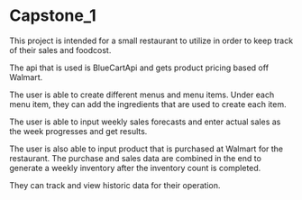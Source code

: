 # Capstone_1

This project is intended for a small restaurant to utilize in order to keep track of their sales and foodcost. 

The api that is used is BlueCartApi and gets product pricing based off Walmart.

The user is able to create different menus and menu items. Under each menu item, they can add the ingredients that are used to create each item.

The user is able to input weekly sales forecasts and enter actual sales as the week progresses and get results.

The user is also able to input product that is purchased at Walmart for the restaurant. The purchase and sales data are combined in the end to generate a weekly inventory after the inventory count is completed.

They can track and view historic data for their operation.
